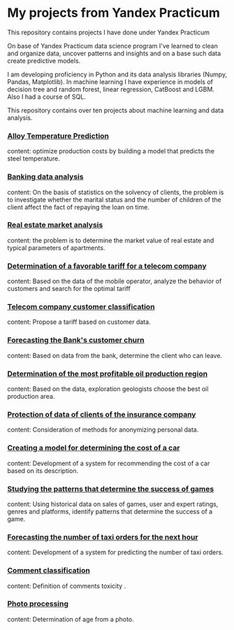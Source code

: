 # My projects from Yandex Practicum
 
 This repository contains projects I have done under Yandex Practicum

On base of Yandex Practicum data science program I've learned to clean and organize data, uncover patterns and insights and on a base such data create predictive models.

I am developing proficiency in Python and its data analysis libraries (Numpy, Pandas, Matplotlib). In machine learning I have experience in models of decision tree and random forest, linear regression, CatBoost and LGBM. Also I had a course of SQL.

This repository contains over ten projects about machine learning and data analysis.

### [Alloy Temperature Prediction](https://github.com/tereheadaega/projects/tree/main/Alloy%20Temperature%20Prediction)
content: optimize production costs by building a model that predicts the steel temperature.

### [Banking data analysis](https://github.com/tereheadaega/projects/tree/main/Banking%20data%20analysis)
content: On the basis of statistics on the solvency of clients, the problem is to investigate whether the marital status and the number of children of the client affect the fact of repaying the loan on time.

### [Real estate market analysis](https://github.com/tereheadaega/projects/tree/main/Real%20estate%20market%20analysis)
content: the problem is to determine the market value of real estate and typical parameters of apartments.

### [Determination of a favorable tariff for a telecom company](https://github.com/tereheadaega/projects/tree/main/Determination%20of%20a%20favorable%20tariff%20for%20a%20telecom%20company)
content: Based on the data of the mobile operator, analyze the behavior of customers and search for the optimal tariff

### [Telecom company customer classification](https://github.com/tereheadaega/projects/tree/main/Telecom%20company%20customer%20classification)
content: Propose a tariff based on customer data.

### [Forecasting the Bank's customer churn](https://github.com/tereheadaega/projects/tree/main/Forecasting%20the%20Bank's%20customer%20churn)
content: Based on data from the bank, determine the client who can leave.

### [Determination of the most profitable oil production region](https://github.com/tereheadaega/projects/tree/main/Determination%20of%20the%20most%20profitable%20oil%20production%20region)
content: Based on the data, exploration geologists choose the best oil production area.

### [Protection of data of clients of the insurance company](https://github.com/tereheadaega/projects/tree/main/Protection%20of%20data%20of%20clients%20of%20the%20insurance%20company)
content: Consideration of methods for anonymizing personal data.

### [Creating a model for determining the cost of a car](https://github.com/tereheadaega/projects/tree/main/Creating%20a%20model%20for%20determining%20the%20cost%20of%20a%20car)
content: Development of a system for recommending the cost of a car based on its description.

### [Studying the patterns that determine the success of games](https://github.com/tereheadaega/projects/tree/main/Studying%20the%20patterns%20that%20determine%20the%20success%20of%20games)
content: Using historical data on sales of games, user and expert ratings, genres and platforms, identify patterns that determine the success of a game.

### [Forecasting the number of taxi orders for the next hour](https://github.com/tereheadaega/projects/tree/main/Forecasting%20the%20number%20of%20taxi%20orders%20for%20the%20next%20hour)
content: Development of a system for predicting the number of taxi orders.

### [Comment classification](https://github.com/tereheadaega/projects/tree/main/Comment%20classification)
content: Definition of comments toxicity .

### [Photo processing](https://github.com/tereheadaega/projects/tree/main/Photo%20processing)
content: Determination of age from a photo.
